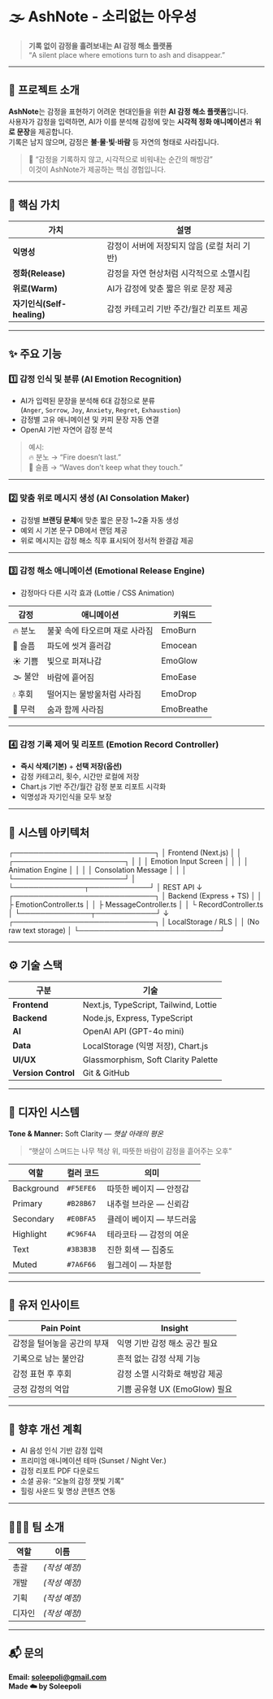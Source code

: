 # 🌫️ AshNote - 소리없는 아우성
> **기록 없이 감정을 흘려보내는 AI 감정 해소 플랫폼**  
> “A silent place where emotions turn to ash and disappear.”

---

## 🧭 프로젝트 소개
**AshNote**는 감정을 표현하기 어려운 현대인들을 위한 **AI 감정 해소 플랫폼**입니다.  
사용자가 감정을 입력하면, AI가 이를 분석해 감정에 맞는 **시각적 정화 애니메이션**과 **위로 문장**을 제공합니다.  
기록은 남지 않으며, 감정은 **불·물·빛·바람** 등 자연의 형태로 사라집니다.

> 💬 “감정을 기록하지 않고, 시각적으로 비워내는 순간의 해방감”  
> 이것이 AshNote가 제공하는 핵심 경험입니다.

---

## 🌿 핵심 가치
| 가치 | 설명 |
|------|------|
| **익명성** | 감정이 서버에 저장되지 않음 (로컬 처리 기반) |
| **정화(Release)** | 감정을 자연 현상처럼 시각적으로 소멸시킴 |
| **위로(Warm)** | AI가 감정에 맞춘 짧은 위로 문장 제공 |
| **자기인식(Self-healing)** | 감정 카테고리 기반 주간/월간 리포트 제공 |

---

## ✨ 주요 기능

### 1️⃣ 감정 인식 및 분류 (AI Emotion Recognition)
- AI가 입력된 문장을 분석해 6대 감정으로 분류  
  (`Anger`, `Sorrow`, `Joy`, `Anxiety`, `Regret`, `Exhaustion`)  
- 감정별 고유 애니메이션 및 카피 문장 자동 연결  
- OpenAI 기반 자연어 감정 분석  

> 예시:  
> 🔥 분노 → “Fire doesn’t last.”  
> 🌊 슬픔 → “Waves don’t keep what they touch.”

---

### 2️⃣ 맞춤 위로 메시지 생성 (AI Consolation Maker)
- 감정별 **브랜딩 문체**에 맞춘 짧은 문장 1~2줄 자동 생성  
- 예외 시 기본 문구 DB에서 랜덤 제공  
- 위로 메시지는 감정 해소 직후 표시되어 정서적 완결감 제공  

---

### 3️⃣ 감정 해소 애니메이션 (Emotional Release Engine)
- 감정마다 다른 시각 효과 (Lottie / CSS Animation)  

| 감정 | 애니메이션 | 키워드 |
|------|-------------|--------|
| 🔥 분노 | 불꽃 속에 타오르며 재로 사라짐 | EmoBurn |
| 🌊 슬픔 | 파도에 씻겨 흘러감 | Emocean |
| ☀ 기쁨 | 빛으로 퍼져나감 | EmoGlow |
| 🌫 불안 | 바람에 흩어짐 | EmoEase |
| 💧 후회 | 떨어지는 물방울처럼 사라짐 | EmoDrop |
| 💨 무력 | 숨과 함께 사라짐 | EmoBreathe |

---

### 4️⃣ 감정 기록 제어 및 리포트 (Emotion Record Controller)
- **즉시 삭제(기본)** + **선택 저장(옵션)**  
- 감정 카테고리, 횟수, 시간만 로컬에 저장  
- Chart.js 기반 주간/월간 감정 분포 리포트 시각화  
- 익명성과 자기인식을 모두 보장  

---

## 🧩 시스템 아키텍처
┌────────────────────────────┐
│        Frontend (Next.js)  │
│  ┌──────────────────────┐ │
│  │ Emotion Input Screen │ │
│  │ Animation Engine     │ │
│  │ Consolation Message  │ │
│  └──────────────────────┘ │
└──────────────┬────────────┘
│ REST API
↓
┌────────────────────────────┐
│   Backend (Express + TS)   │
│  ├ EmotionController.ts    │
│  ├ MessageController.ts    │
│  └ RecordController.ts     │
└──────────────┬────────────┘
↓
┌────────────────────────────┐
│     LocalStorage / RLS     │
│  (No raw text storage)     │
└────────────────────────────┘

---

## ⚙️ 기술 스택
| 구분 | 기술 |
|------|------|
| **Frontend** | Next.js, TypeScript, Tailwind, Lottie |
| **Backend** | Node.js, Express, TypeScript |
| **AI** | OpenAI API (GPT-4o mini) |
| **Data** | LocalStorage (익명 저장), Chart.js |
| **UI/UX** | Glassmorphism, Soft Clarity Palette |
| **Version Control** | Git & GitHub |

---

## 🎨 디자인 시스템
**Tone & Manner:** Soft Clarity — *햇살 아래의 평온*  
> “햇살이 스며드는 나무 책상 위, 따뜻한 바람이 감정을 흩어주는 오후”

| 역할 | 컬러 코드 | 의미 |
|------|------------|------|
| Background | `#F5EFE6` | 따뜻한 베이지 — 안정감 |
| Primary | `#B28B67` | 내추럴 브라운 — 신뢰감 |
| Secondary | `#E0BFA5` | 클레이 베이지 — 부드러움 |
| Highlight | `#C96F4A` | 테라코타 — 감정의 여운 |
| Text | `#3B3B3B` | 진한 회색 — 집중도 |
| Muted | `#7A6F66` | 웜그레이 — 차분함 |

---

## 🧠 유저 인사이트
| Pain Point | Insight |
|-------------|----------|
| 감정을 털어놓을 공간의 부재 | 익명 기반 감정 해소 공간 필요 |
| 기록으로 남는 불안감 | 흔적 없는 감정 삭제 기능 |
| 감정 표현 후 후회 | 감정 소멸 시각화로 해방감 제공 |
| 긍정 감정의 억압 | 기쁨 공유형 UX (EmoGlow) 필요 |

---

## 🚀 향후 개선 계획
- AI 음성 인식 기반 감정 입력  
- 프리미엄 애니메이션 테마 (Sunset / Night Ver.)  
- 감정 리포트 PDF 다운로드  
- 소셜 공유: “오늘의 감정 잿빛 기록”  
- 힐링 사운드 및 명상 콘텐츠 연동  

---

## 🧑‍🤝‍🧑 팀 소개
| 역할 | 이름 |
|------|------|
| 총괄 | _(작성 예정)_ |
| 개발 | _(작성 예정)_ |
| 기획 | _(작성 예정)_ |
| 디자인 | _(작성 예정)_ |

---

## 📬 문의
**Email: soleepoli@gmail.com**   
**Made ☁️ by Soleepoli**
